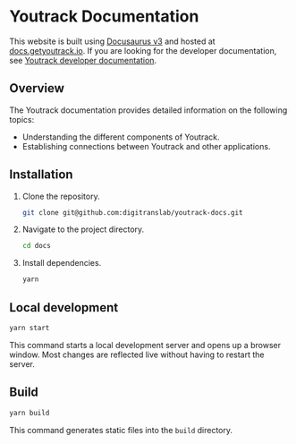 # Youtrack Documentation

This website is built using [Docusaurus v3](https://docusaurus.io/) and hosted at [docs.getyoutrack.io](https://docs.getyoutrack.io/). If you are looking for the developer documentation, see [Youtrack developer documentation](https://github.com/digitranslab/developer-docs).

## Overview
The Youtrack documentation provides detailed information on the following topics:

- Understanding the different components of Youtrack.
- Establishing connections between Youtrack and other applications.

## Installation

1. Clone the repository.
    ```bash
    git clone git@github.com:digitranslab/youtrack-docs.git
    ```

2. Navigate to the project directory.
    ```bash
    cd docs
    ```

3. Install dependencies.
    ```bash
    yarn
    ```

## Local development

```bash
yarn start
```
This command starts a local development server and opens up a browser window. Most changes are reflected live without having to restart the server.

## Build

```bash
yarn build
```
This command generates static files into the `build` directory.
